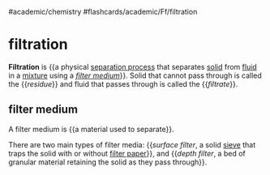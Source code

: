 #academic/chemistry #flashcards/academic/Ff/filtration

# filtration

__Filtration__ is {{a physical [separation process](separation%20process.md) that separates [solid](solid.md) from [fluid](fluid.md) in a [mixture](mixture.md) using a _[filter medium](#filter%20medium)_}}. Solid that cannot pass through is called the {{_residue_}} and fluid that passes through is called the {{_filtrate_}}. <!--SR:!2023-04-25,14,230!2023-04-20,15,290!2023-04-21,16,290-->

## filter medium

A filter medium is {{a material used to separate}}. <!--SR:!2023-04-16,12,270-->

There are two main types of filter media: {{_surface filter_, a solid [sieve](sieve.md) that traps the solid with or without [filter paper](filter%20paper.md)}}, and {{_depth filter_, a bed of granular material retaining the solid as they pass through}}. <!--SR:!2023-04-18,10,270!2023-04-14,10,270-->
